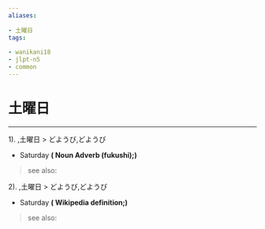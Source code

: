 ```yaml
---
aliases:
    
- 土曜日
tags:
    
- wanikani18
- jlpt-n5
- common
---
```


# 土曜日
---
1).
,土曜日 > どようび,どようび

- Saturday
**( Noun Adverb (fukushi);)**
> see also: 
            
2).
,土曜日 > どようび,どようび

- Saturday
**( Wikipedia definition;)**
> see also: 
            